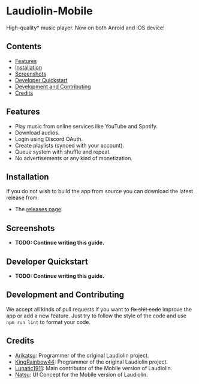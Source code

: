 # Laudiolin-Mobile
High-quality* music player. Now on both Anroid and iOS device!

## Contents

- [Features](#features)
- [Installation](#installation)
- [Screenshots](#screenshots)
- [Developer Quickstart](#developer-quickstart)
- [Development and Contributing](#development-and-contributing)
- [Credits](#credits)

## Features

* Play music from online services like YouTube and Spotify.
* Download audios.
* Login using Discord OAuth.
* Create playlists (synced with your account).
* Queue system with shuffle and repeat.
* No advertisements or any kind of monetization.

## Installation

If you do not wish to build the app from source you can download the latest release from: 
- The [releases page](https://github.com/seiKiMo-Inc/Laudiolin-Mobile/releases).

## Screenshots

- **TODO: Continue writing this guide.**

## Developer Quickstart

- **TODO: Continue writing this guide.**

## Development and Contributing

We accept all kinds of pull requests if you want to ~~fix shit code~~ improve the app or add a new feature.
Just try to follow the style of the code and use `npm run lint` to format your code.

## Credits

- [Arikatsu](https://github.com/Arikatsu): Programmer of the original Laudiolin project.
- [KingRainbow44](https://github.com/KingRainbow44): Programmer of the original Laudiolin project.
- [Lunatic1911](https://github.com/lunaticwhat): Main contributor of the Mobile version of Laudiolin.
- [Natsu](https://github.com/natsurepo): UI Concept for the Mobile version of Laudiolin.
